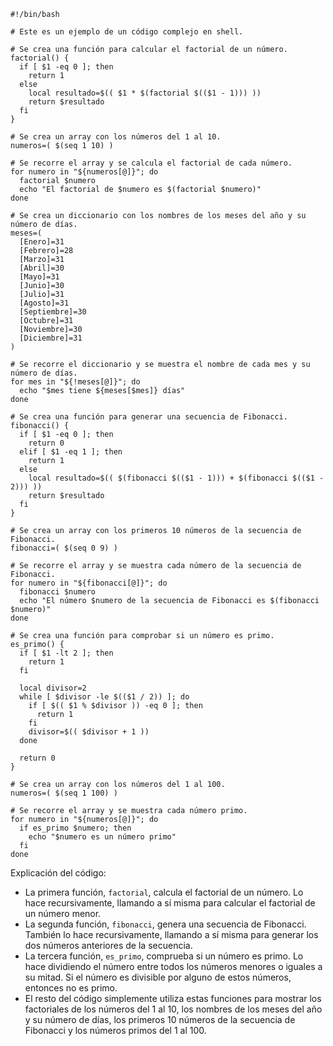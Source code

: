 ```shell
#!/bin/bash

# Este es un ejemplo de un código complejo en shell.

# Se crea una función para calcular el factorial de un número.
factorial() {
  if [ $1 -eq 0 ]; then
    return 1
  else
    local resultado=$(( $1 * $(factorial $(($1 - 1))) ))
    return $resultado
  fi
}

# Se crea un array con los números del 1 al 10.
numeros=( $(seq 1 10) )

# Se recorre el array y se calcula el factorial de cada número.
for numero in "${numeros[@]}"; do
  factorial $numero
  echo "El factorial de $numero es $(factorial $numero)"
done

# Se crea un diccionario con los nombres de los meses del año y su número de días.
meses=(
  [Enero]=31
  [Febrero]=28
  [Marzo]=31
  [Abril]=30
  [Mayo]=31
  [Junio]=30
  [Julio]=31
  [Agosto]=31
  [Septiembre]=30
  [Octubre]=31
  [Noviembre]=30
  [Diciembre]=31
)

# Se recorre el diccionario y se muestra el nombre de cada mes y su número de días.
for mes in "${!meses[@]}"; do
  echo "$mes tiene ${meses[$mes]} días"
done

# Se crea una función para generar una secuencia de Fibonacci.
fibonacci() {
  if [ $1 -eq 0 ]; then
    return 0
  elif [ $1 -eq 1 ]; then
    return 1
  else
    local resultado=$(( $(fibonacci $(($1 - 1))) + $(fibonacci $(($1 - 2))) ))
    return $resultado
  fi
}

# Se crea un array con los primeros 10 números de la secuencia de Fibonacci.
fibonacci=( $(seq 0 9) )

# Se recorre el array y se muestra cada número de la secuencia de Fibonacci.
for numero in "${fibonacci[@]}"; do
  fibonacci $numero
  echo "El número $numero de la secuencia de Fibonacci es $(fibonacci $numero)"
done

# Se crea una función para comprobar si un número es primo.
es_primo() {
  if [ $1 -lt 2 ]; then
    return 1
  fi

  local divisor=2
  while [ $divisor -le $(($1 / 2)) ]; do
    if [ $(( $1 % $divisor )) -eq 0 ]; then
      return 1
    fi
    divisor=$(( $divisor + 1 ))
  done

  return 0
}

# Se crea un array con los números del 1 al 100.
numeros=( $(seq 1 100) )

# Se recorre el array y se muestra cada número primo.
for numero in "${numeros[@]}"; do
  if es_primo $numero; then
    echo "$numero es un número primo"
  fi
done
```

Explicación del código:

* La primera función, `factorial`, calcula el factorial de un número. Lo hace recursivamente, llamando a sí misma para calcular el factorial de un número menor.
* La segunda función, `fibonacci`, genera una secuencia de Fibonacci. También lo hace recursivamente, llamando a sí misma para generar los dos números anteriores de la secuencia.
* La tercera función, `es_primo`, comprueba si un número es primo. Lo hace dividiendo el número entre todos los números menores o iguales a su mitad. Si el número es divisible por alguno de estos números, entonces no es primo.
* El resto del código simplemente utiliza estas funciones para mostrar los factoriales de los números del 1 al 10, los nombres de los meses del año y su número de días, los primeros 10 números de la secuencia de Fibonacci y los números primos del 1 al 100.